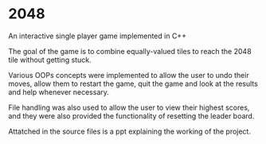 # 2048
An interactive single player game implemented in C++

The goal of the game is to combine equally-valued tiles to reach the 2048 tile without getting stuck.

Various OOPs concepts were implemented to allow the user to undo their moves, allow them to restart the game, quit the game and look at the results and help whenever necessary.

File handling was also used to allow the user to view their highest scores, and they were also provided the functionality of resetting the leader board.

Attatched in the source files is a ppt explaining the working of the project.
